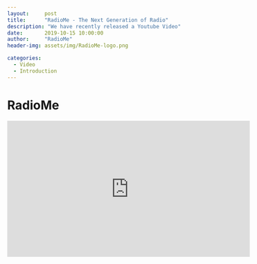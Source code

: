 ```yaml
---
layout:     post
title:      "RadioMe - The Next Generation of Radio"
description: "We have recently released a Youtube Video"
date:       2019-10-15 10:00:00
author:     "RadioMe"
header-img: assets/img/RadioMe-logo.png

categories:
  - Video
  - Introduction
---
```


# RadioMe


<iframe width="560" height="315" src="https://www.youtube.com/embed/slTGB6risss" frameborder="0" allow="autoplay; encrypted-media" allowfullscreen></iframe>
